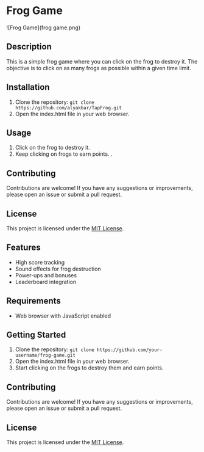 # Frog Game

![Frog Game](frog game.png)

## Description
This is a simple frog game where you can click on the frog to destroy it. The objective is to click on as many frogs as possible within a given time limit.

## Installation
1. Clone the repository: `git clone https://github.com/alyakbar/TapFrog.git`
2. Open the index.html file in your web browser.

## Usage
1. Click on the frog to destroy it.
2. Keep clicking on frogs to earn points.
.

## Contributing
Contributions are welcome! If you have any suggestions or improvements, please open an issue or submit a pull request.

## License
This project is licensed under the [MIT License](LICENSE).
## Features
- High score tracking
- Sound effects for frog destruction
- Power-ups and bonuses
- Leaderboard integration

## Requirements
- Web browser with JavaScript enabled

## Getting Started
1. Clone the repository: `git clone https://github.com/your-username/frog-game.git`
2. Open the index.html file in your web browser.
3. Start clicking on the frogs to destroy them and earn points.

## Contributing
Contributions are welcome! If you have any suggestions or improvements, please open an issue or submit a pull request.

## License
This project is licensed under the [MIT License](LICENSE).
